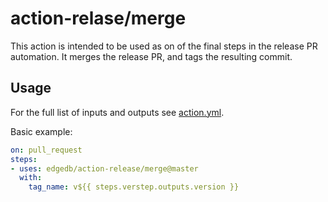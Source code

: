 # action-relase/merge

This action is intended to be used as on of the final steps in the release PR
automation.  It merges the release PR, and tags the resulting commit.

## Usage

For the full list of inputs and outputs see [action.yml](action.yml).

Basic example:

```yaml
on: pull_request
steps:
- uses: edgedb/action-release/merge@master
  with:
    tag_name: v${{ steps.verstep.outputs.version }}
```
